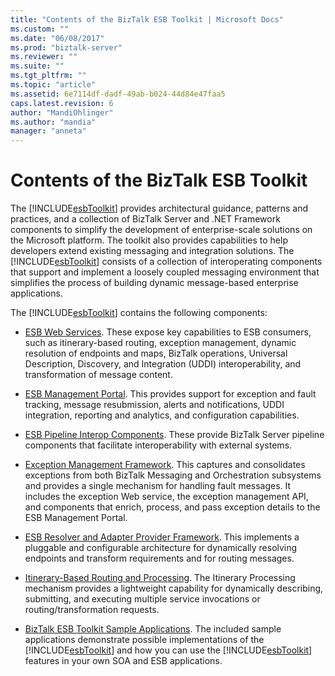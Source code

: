 ```yaml
---
title: "Contents of the BizTalk ESB Toolkit | Microsoft Docs"
ms.custom: ""
ms.date: "06/08/2017"
ms.prod: "biztalk-server"
ms.reviewer: ""
ms.suite: ""
ms.tgt_pltfrm: ""
ms.topic: "article"
ms.assetid: 6e7114df-dadf-49ab-b024-44d84e47faa5
caps.latest.revision: 6
author: "MandiOhlinger"
ms.author: "mandia"
manager: "anneta"
---
```

# Contents of the BizTalk ESB Toolkit
The [!INCLUDE[esbToolkit](../includes/esbtoolkit-md.md)] provides architectural guidance, patterns and practices, and a collection of BizTalk Server and .NET Framework components to simplify the development of enterprise-scale solutions on the Microsoft platform. The toolkit also provides capabilities to help developers extend existing messaging and integration solutions. The [!INCLUDE[esbToolkit](../includes/esbtoolkit-md.md)] consists of a collection of interoperating components that support and implement a loosely coupled messaging environment that simplifies the process of building dynamic message-based enterprise applications.  
  
 The [!INCLUDE[esbToolkit](../includes/esbtoolkit-md.md)] contains the following components:  
  
-   [ESB Web Services](../esb-toolkit/esb-web-services.md). These expose key capabilities to ESB consumers, such as itinerary-based routing, exception management, dynamic resolution of endpoints and maps, BizTalk operations, Universal Description, Discovery, and Integration (UDDI) interoperability, and transformation of message content.  
  
-   [ESB Management Portal](../esb-toolkit/esb-management-portal.md). This provides support for exception and fault tracking, message resubmission, alerts and notifications, UDDI integration, reporting and analytics, and configuration capabilities.  
  
-   [ESB Pipeline Interop Components](../esb-toolkit/esb-pipeline-interop-components.md). These provide BizTalk Server pipeline components that facilitate interoperability with external systems.  
  
-   [Exception Management Framework](../esb-toolkit/exception-management-framework.md). This captures and consolidates exceptions from both BizTalk Messaging and Orchestration subsystems and provides a single mechanism for handling fault messages. It includes the exception Web service, the exception management API, and components that enrich, process, and pass exception details to the ESB Management Portal.  
  
-   [ESB Resolver and Adapter Provider Framework](../esb-toolkit/esb-resolver-and-adapter-provider-framework.md). This implements a pluggable and configurable architecture for dynamically resolving endpoints and transform requirements and for routing messages.  
  
-   [Itinerary-Based Routing and Processing](../esb-toolkit/itinerary-based-routing-and-processing.md). The Itinerary Processing mechanism provides a lightweight capability for dynamically describing, submitting, and executing multiple service invocations or routing/transformation requests.  
  
-   [BizTalk ESB Toolkit Sample Applications](../esb-toolkit/biztalk-esb-toolkit-sample-applications.md). The included sample applications demonstrate possible implementations of the [!INCLUDE[esbToolkit](../includes/esbtoolkit-md.md)] and how you can use the [!INCLUDE[esbToolkit](../includes/esbtoolkit-md.md)] features in your own SOA and ESB applications.